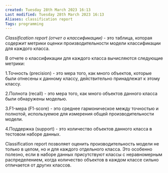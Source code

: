 ```yaml
---
created: Tuesday 28th March 2023 16:13
Last modified: Tuesday 28th March 2023 16:13
Aliases: classification report
Tags: programming
---
```



*Classification report (отчет о классификации)* - это таблица, которая содержит метрики оценки производительности модели классификации для каждого класса.

В отчете о классификации для каждого класса вычисляются следующие метрики:

1.Точность (precision) - это мера того, как много объектов, которые были отнесены к данному классу, действительно принадлежат к этому классу.
    
2.Полнота (recall) - это мера того, как много объектов данного класса были обнаружены моделью.
    
3.F1-мера (F1-score) - это среднее гармоническое между точностью и полнотой, используемое для измерения общей производительности модели.
    
4.Поддержка (support) - это количество объектов данного класса в тестовом наборе данных.
    

Classification report позволяет оценить производительность модели не только в целом, но и для каждого отдельного класса. Это особенно полезно, если в наборе данных присутствуют классы с неравномерным распределением, когда количество объектов в каждом классе сильно отличается от других классов.